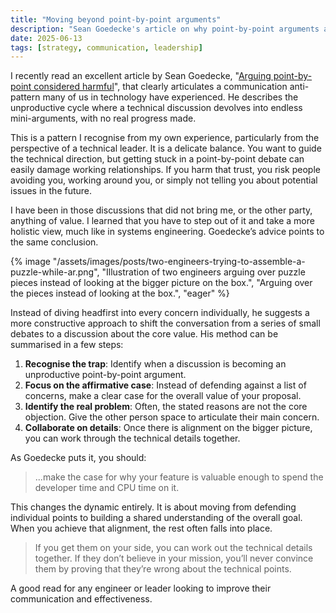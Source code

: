 ```yaml
---
title: "Moving beyond point-by-point arguments"
description: "Sean Goedecke's article on why point-by-point arguments are harmful offers a better approach, aligning well with systems engineering principles."
date: 2025-06-13
tags: [strategy, communication, leadership]
---
```


I recently read an excellent article by Sean Goedecke, "[Arguing point-by-point considered harmful](https://www.seangoedecke.com/point-by-point-considered-harmful/)", that clearly articulates a communication anti-pattern many of us in technology have experienced. He describes the unproductive cycle where a technical discussion devolves into endless mini-arguments, with no real progress made.

This is a pattern I recognise from my own experience, particularly from the perspective of a technical leader. It is a delicate balance. You want to guide the technical direction, but getting stuck in a point-by-point debate can easily damage working relationships. If you harm that trust, you risk people avoiding you, working around you, or simply not telling you about potential issues in the future. 

I have been in those discussions that did not bring me, or the other party, anything of value. I learned that you have to step out of it and take a more holistic view, much like in systems engineering. Goedecke’s advice points to the same conclusion.

{% image "/assets/images/posts/two-engineers-trying-to-assemble-a-puzzle-while-ar.png", "Illustration of two engineers arguing over puzzle pieces instead of looking at the bigger picture on the box.", "Arguing over the pieces instead of looking at the box.", "eager" %}

Instead of diving headfirst into every concern individually, he suggests a more constructive approach to shift the conversation from a series of small debates to a discussion about the core value. His method can be summarised in a few steps:

1.  **Recognise the trap**: Identify when a discussion is becoming an unproductive point-by-point argument.
2.  **Focus on the affirmative case**: Instead of defending against a list of concerns, make a clear case for the overall value of your proposal.
3.  **Identify the real problem**: Often, the stated reasons are not the core objection. Give the other person space to articulate their main concern.
4.  **Collaborate on details**: Once there is alignment on the bigger picture, you can work through the technical details together.

As Goedecke puts it, you should:

> ...make the case for why your feature is valuable enough to spend the developer time and CPU time on it.

This changes the dynamic entirely. It is about moving from defending individual points to building a shared understanding of the overall goal. When you achieve that alignment, the rest often falls into place.

> If you get them on your side, you can work out the technical details together. If they don’t believe in your mission, you’ll never convince them by proving that they’re wrong about the technical points.

A good read for any engineer or leader looking to improve their communication and effectiveness.
